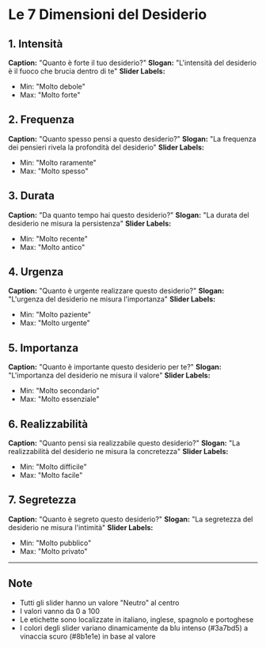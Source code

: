 # Le 7 Dimensioni del Desiderio

## 1. Intensità
**Caption:** "Quanto è forte il tuo desiderio?"
**Slogan:** "L'intensità del desiderio è il fuoco che brucia dentro di te"
**Slider Labels:**
- Min: "Molto debole"
- Max: "Molto forte"

## 2. Frequenza
**Caption:** "Quanto spesso pensi a questo desiderio?"
**Slogan:** "La frequenza dei pensieri rivela la profondità del desiderio"
**Slider Labels:**
- Min: "Molto raramente"
- Max: "Molto spesso"

## 3. Durata
**Caption:** "Da quanto tempo hai questo desiderio?"
**Slogan:** "La durata del desiderio ne misura la persistenza"
**Slider Labels:**
- Min: "Molto recente"
- Max: "Molto antico"

## 4. Urgenza
**Caption:** "Quanto è urgente realizzare questo desiderio?"
**Slogan:** "L'urgenza del desiderio ne misura l'importanza"
**Slider Labels:**
- Min: "Molto paziente"
- Max: "Molto urgente"

## 5. Importanza
**Caption:** "Quanto è importante questo desiderio per te?"
**Slogan:** "L'importanza del desiderio ne misura il valore"
**Slider Labels:**
- Min: "Molto secondario"
- Max: "Molto essenziale"

## 6. Realizzabilità
**Caption:** "Quanto pensi sia realizzabile questo desiderio?"
**Slogan:** "La realizzabilità del desiderio ne misura la concretezza"
**Slider Labels:**
- Min: "Molto difficile"
- Max: "Molto facile"

## 7. Segretezza
**Caption:** "Quanto è segreto questo desiderio?"
**Slogan:** "La segretezza del desiderio ne misura l'intimità"
**Slider Labels:**
- Min: "Molto pubblico"
- Max: "Molto privato"

---

## Note
- Tutti gli slider hanno un valore "Neutro" al centro
- I valori vanno da 0 a 100
- Le etichette sono localizzate in italiano, inglese, spagnolo e portoghese
- I colori degli slider variano dinamicamente da blu intenso (#3a7bd5) a vinaccia scuro (#8b1e1e) in base al valore 